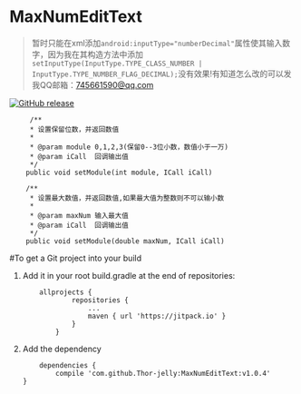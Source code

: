 # MaxNumEditText
> 暂时只能在xml添加`android:inputType="numberDecimal"`属性使其输入数字，因为我在其构造方法中添加`setInputType(InputType.TYPE_CLASS_NUMBER | InputType.TYPE_NUMBER_FLAG_DECIMAL);`没有效果!有知道怎么改的可以发我QQ邮箱：745661590@qq.com

[![GitHub release](https://img.shields.io/badge/release-v1.0.4-green.svg)](https://github.com/Thor-jelly/MaxNumEditText/releases)

```
     /**
     * 设置保留位数，并返回数值
     *
     * @param module 0,1,2,3(保留0--3位小数，数值小于一万)
     * @param iCall  回调输出值
     */
    public void setModule(int module, ICall iCall)
    
    /**
     * 设置最大数值，并返回数值,如果最大值为整数则不可以输小数
     *
     * @param maxNum 输入最大值
     * @param iCall  回调输出值
     */
    public void setModule(double maxNum, ICall iCall)
```

#To get a Git project into your build
1. Add it in your root build.gradle at the end of repositories:  

    ```
        allprojects {
        		repositories {
        			...
        			maven { url 'https://jitpack.io' }
        		}
        	}
    ```

2. Add the dependency

    ```
        dependencies {
	        compile 'com.github.Thor-jelly:MaxNumEditText:v1.0.4'
	}
    ```
